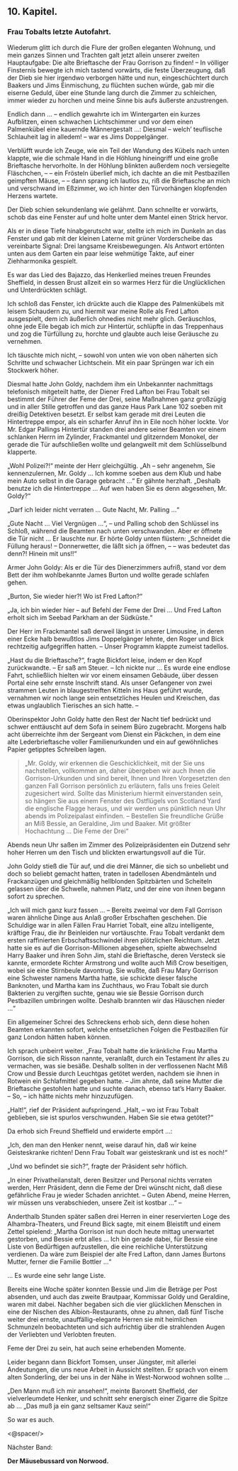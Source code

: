 <h2>10. Kapitel.</h2>
<h3>Frau Tobalts letzte Autofahrt.</h3>

Wiederum glitt ich durch die Flure der großen eleganten Wohnung, und mein
ganzes Sinnen und Trachten galt jetzt allein unserer zweiten Hauptaufgabe: Die
alte Brieftasche der Frau Gorrison zu finden! – In völliger Finsternis bewegte
ich mich tastend vorwärts, die feste Überzeugung, daß der Dieb sie hier
irgendwo verborgen hätte und nun, eingeschüchtert durch Baakers und Jims
Einmischung, zu flüchten suchen würde, gab mir die eiserne Geduld, über eine
Stunde lang durch die Zimmer zu schleichen, immer wieder zu horchen und meine
Sinne bis aufs äußerste anzustrengen.

Endlich dann … – endlich gewahrte ich im Wintergarten ein kurzes Aufblitzen,
einen schwachen Lichtschimmer und vor dem einen Palmenkübel eine kauernde
Männergestalt …: Diesmal – welch’ teuflische Schlauheit lag in alledem! – war
es Jims Doppelgänger.

Verblüfft wurde ich Zeuge, wie ein Teil der Wandung des Kübels nach unten
klappte, wie die schmale Hand in die Höhlung hineingriff und eine große
Brieftasche hervorholte. In der Höhlung blinkten außerdem noch versiegelte
Fläschchen, – – ein Frösteln überlief mich, ich dachte an die mit Pestbazillen
geimpften Mäuse, – – dann sprang ich lautlos zu, riß die Brieftasche an mich
und verschwand im Eßzimmer, wo ich hinter den Türvorhängen klopfenden Herzens
wartete.

Der Dieb schien sekundenlang wie gelähmt. Dann schnellte er vorwärts, schob das
eine Fenster auf und holte unter dem Mantel einen Strick hervor.

Als er in diese Tiefe hinabgerutscht war, stellte ich mich im Dunkeln an das
Fenster und gab mit der kleinen Laterne mit grüner Vorderscheibe das
vereinbarte Signal: Drei langsame Kreisbewegungen. Als Antwort ertönten unten
aus dem Garten ein paar leise wehmütige Takte, auf einer Ziehharmonika
gespielt.

Es war das Lied des Bajazzo, das Henkerlied meines treuen Freundes Sheffield,
in dessen Brust allzeit ein so warmes Herz für die Unglücklichen und
Unterdrückten schlägt.

Ich schloß das Fenster, ich drückte auch die Klappe des Palmenkübels mit leisem
Schaudern zu, und hiermit war meine Rolle als Fred Lafton ausgespielt, dem ich
äußerlich ohnedies nicht mehr glich. Geräuschlos, ohne jede Eile begab ich mich
zur Hintertür, schlüpfte in das Treppenhaus und zog die Türfüllung zu, horchte
und glaubte auch leise Geräusche zu vernehmen.

Ich täuschte mich nicht, – sowohl von unten wie von oben näherten sich Schritte
und schwacher Lichtschein. Mit ein paar Sprüngen war ich ein Stockwerk höher.

Diesmal hatte John Goldy, nachdem ihm ein Unbekannter nachmittags telefonisch
mitgeteilt hatte, der Diener Fred Lafton bei Frau Tobalt sei bestimmt der
Führer der Feme der Drei, seine Maßnahmen ganz großzügig und in aller Stille
getroffen und das ganze Haus Park Lane 102 soeben mit dreißig Detektiven
besetzt. Er selbst kam gerade mit drei Leuten die Hintertreppe empor, als ein
scharfer Anruf ihn in Eile noch höher lockte. Vor Mr. Edgar Pallings Hintertür
standen drei andere seiner Beamten vor einem schlanken Herrn im Zylinder,
Frackmantel und glitzerndem Monokel, der gerade die Tür aufschließen wollte und
gelangweilt mit dem Schlüsselbund klapperte.

„Wohl Polizei?!“ meinte der Herr gleichgültig. „Ah – sehr angenehm, Sie
kennenzulernen, Mr. Goldy … Ich komme soeben aus dem Klub und habe mein Auto
selbst in die Garage gebracht …“ Er gähnte herzhaft. „Deshalb benutze ich die
Hintertreppe … Auf wen haben Sie es denn abgesehen, Mr. Goldy?“

„Darf ich leider nicht verraten … Gute Nacht, Mr. Palling …“

„Gute Nacht … Viel Vergnügen …“, – und Palling schob den Schlüssel ins Schloß,
während die Beamten nach unten verschwanden. Aber er öffnete die Tür nicht … Er
lauschte nur. Er hörte Goldy unten flüstern: „Schneidet die Füllung heraus! –
Donnerwetter, die läßt sich ja öffnen, – – was bedeutet das denn?! Hinein mit
uns!!“

Armer John Goldy: Als er die Tür des Dienerzimmers aufriß, stand vor dem Bett
der ihm wohlbekannte James Burton und wollte gerade schlafen gehen.

„Burton, Sie wieder hier?! Wo ist Fred Lafton?“

„Ja, ich bin wieder hier – auf Befehl der Feme der Drei … Und Fred Lafton
erholt sich im Seebad Parkham an der Südküste.“

Der Herr im Frackmantel saß derweil längst in unserer Limousine, in deren einer
Ecke halb bewußtlos Jims Doppelgänger lehnte, den Roger und Bick rechtzeitig
aufgegriffen hatten. – Unser Programm klappte zumeist tadellos.

„Hast du die Brieftasche?“, fragte Bickfort leise, indem er den Kopf
zurückwandte. – Er saß am Steuer. – Ich nickte nur … Es wurde eine endlose
Fahrt, schließlich hielten wir vor einem einsamen Gebäude, über dessen Portal
eine sehr ernste Inschrift stand. Als unser Gefangener von zwei strammen Leuten
in blaugestreiften Kitteln ins Haus geführt wurde, vernahmen wir noch lange
sein entsetzliches Heulen und Kreischen, das etwas unglaublich Tierisches an
sich hatte. –

Oberinspektor John Goldy hatte den Rest der Nacht tief bedrückt und schwer
enttäuscht auf dem Sofa in seinem Büro zugebracht. Morgens halb acht
überreichte ihm der Sergeant vom Dienst ein Päckchen, in dem eine alte
Lederbrieftasche voller Familienurkunden und ein auf gewöhnliches Papier
getipptes Schreiben lagen.

> „Mr. Goldy, wir erkennen die Geschicklichkeit, mit der Sie uns nachstellen,
vollkommen an, daher übergeben wir auch Ihnen die Gorrison-Urkunden und sind
bereit, Ihnen und Ihren Vorgesetzten den ganzen Fall Gorrison persönlich zu
erläutern, falls uns freies Geleit zugesichert wird. Sollte das Ministerium
hiermit einverstanden sein, so hängen Sie aus einem Fenster des Ostflügels von
Scotland Yard die englische Flagge heraus, und wir werden uns pünktlich neun
Uhr abends im Polizeipalast einfinden. – Bestellen Sie freundliche Grüße an Miß
Bessie, an Geraldine, Jim und Baaker. Mit größter Hochachtung … Die Feme der
Drei“

Abends neun Uhr saßen im Zimmer des Polizeipräsidenten ein Dutzend sehr hoher
Herren um den Tisch und blickten erwartungsvoll auf die Tür.

John Goldy stieß die Tür auf, und die drei Männer, die sich so unbeliebt und
doch so beliebt gemacht hatten, traten in tadellosen Abendmänteln und
Frackanzügen und gleichmäßig hellblonden Spitzbärten und Scheiteln gelassen
über die Schwelle, nahmen Platz, und der eine von ihnen begann sofort zu
sprechen.

„Ich will mich ganz kurz fassen … – Bereits zweimal vor dem Fall Gorrison waren
ähnliche Dinge aus Anlaß großer Erbschaften geschehen. Die Schuldige war in
allen Fällen Frau Harriet Tobalt, eine allzu intelligente, kräftige Frau, die
ihr Beinleiden nur vortäuschte. Frau Tobalt verdankt dem ersten raffinierten
Erbschaftsschwindel ihren plötzlichen Reichtum. Jetzt hatte sie es auf die
Gorrison-Millionen abgesehen, spielte abwechselnd Harry Baaker und ihren Sohn
Jim, stahl die Brieftasche, deren Versteck sie kannte, ermordete Richter
Armstrong und wollte auch Miß Crow beseitigen, wobei sie eine Stirnbeule
davontrug. Sie wußte, daß Frau Mary Gorrison eine Schwester namens Martha
hatte, sie schickte dieser falsche Banknoten, und Martha kam ins Zuchthaus, wo
Frau Tobalt sie durch Bakterien zu vergiften suchte, genau wie sie Bessie
Gorrison durch Pestbazillen umbringen wollte. Deshalb brannten wir das Häuschen
nieder …“

Ein allgemeiner Schrei des Schreckens erhob sich, denn diese hohen Beamten
erkannten sofort, welche entsetzlichen Folgen die Pestbazillen für ganz London
hätten haben können.

Ich sprach unbeirrt weiter. „Frau Tobalt hatte die kränkliche Frau Martha
Gorrison, die sich Risson nannte, veranlaßt, durch ein Testament ihr alles zu
vermachen, was sie besäße. Deshalb sollten in der verflossenen Nacht Miß Crow
und Bessie durch Leuchtgas getötet werden, nachdem sie ihnen in Rotwein ein
Schlafmittel gegeben hatte. – Jim ahnte, daß seine Mutter die Brieftasche
gestohlen hatte und suchte danach, ebenso tat’s Harry Baaker. – So, – ich hätte
nichts mehr hinzuzufügen.

„Halt!“, rief der Präsident aufspringend. „Halt, – wo ist Frau Tobalt
geblieben, sie ist spurlos verschwunden. Haben Sie sie etwa getötet?“

Da erhob sich Freund Sheffield und erwiderte empört …:

„Ich, den man den Henker nennt, weise darauf hin, daß wir keine Geisteskranke
richten! Denn Frau Tobalt war geisteskrank und ist es noch!“

„Und wo befindet sie sich?“, fragte der Präsident sehr höflich.

„In einer Privatheilanstalt, deren Besitzer und Personal nichts verraten
werden, Herr Präsident, denn die Feme der Drei wünscht nicht, daß diese
gefährliche Frau je wieder Schaden anrichtet. – Guten Abend, meine Herren, wir
müssen uns verabschieden, unsere Zeit ist kostbar …“ –

Anderthalb Stunden später saßen drei Herren in einer reservierten Loge des
Alhambra-Theaters, und Freund Bick sagte, mit einem Bleistift und einem Zettel
spielend: „Martha Gorrison ist nun doch heute mittag unerwartet gestorben, und
Bessie erbt alles … Ich bin gerade dabei, für Bessie eine Liste von Bedürftigen
aufzustellen, die eine reichliche Unterstützung verdienen. Da wäre zum Beispiel
der alte Fred Lafton, dann James Burtons Mutter, ferner die Familie Bottler …“

… Es wurde eine sehr lange Liste.

Bereits eine Woche später konnten Bessie und Jim die Beträge per Post absenden,
und auch das zweite Brautpaar, Kommissar Goldy und Geraldine, waren mit dabei.
Nachher begaben sich die vier glücklichen Menschen in eine der Nischen des
Albion-Restaurants, ohne zu ahnen, daß fünf Tische weiter drei ernste,
unauffällig-elegante Herren sie mit heimlichen Schmunzeln beobachteten und sich
aufrichtig über die strahlenden Augen der Verliebten und Verlobten freuten.

Feme der Drei zu sein, hat auch seine erhebenden Momente.

Leider begann dann Bickfort Tomsen, unser Jüngster, mit allerlei Andeutungen,
die uns neue Arbeit in Aussicht stellten. Er sprach von einem alten Sonderling,
der bei uns in der Nähe in West-Norwood wohnen sollte …

„Den Mann muß ich mir ansehen!“, meinte Baronett Sheffield, der vielverleumdete
Henker, und schnitt sehr energisch einer Zigarre die Spitze ab … „Das muß ja
ein ganz seltsamer Kauz sein!“

So war es auch.

<@spacer/>

Nächster Band:

__Der Mäusebussard von Norwood.__


